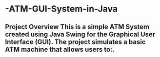 # -ATM-GUI-System-in-Java
## Project Overview This is a simple **ATM System** created using **Java Swing** for the **Graphical User Interface (GUI)**. The project simulates a basic ATM machine that allows users to:.
